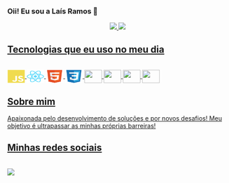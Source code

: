 ### Oii! Eu sou a Laís Ramos 👋

<div align="center">
  <a href="https://github.com/laisramos123">
  <img height="180em" src="https://github-readme-stats.vercel.app/api?username=laisramos123&show_icons=true&theme=dracula&count_private=true"/>
  <img height="180em" src="https://github-readme-stats.vercel.app/api/top-langs/?username=laisramos123&layout=compact&langs_count=7&theme=dracula"/>
</div>
  
## Tecnologias que eu uso no meu dia
 <div style="display: inline_block"><br>
  <img align="center"  height="30" width="40" src="https://raw.githubusercontent.com/devicons/devicon/master/icons/javascript/javascript-plain.svg">
  <img align="center"  height="30" width="40" src="https://raw.githubusercontent.com/devicons/devicon/master/icons/react/react-original.svg">
  <img align="center"  height="30" width="40" src="https://raw.githubusercontent.com/devicons/devicon/master/icons/html5/html5-original.svg">
  <img align="center" height="30" width="40" src="https://raw.githubusercontent.com/devicons/devicon/master/icons/css3/css3-original.svg">
  <img align="center"  height="30" width="40"
       src="https://cdn.jsdelivr.net/gh/devicons/devicon/icons/nodejs/nodejs-original.svg" /> 
  <img align="center"  height="30" width="40"
       src="https://cdn.jsdelivr.net/gh/devicons/devicon/icons/postgresql/postgresql-original-wordmark.svg" />
  <img  align="center"  height="30" width="40"
       src="https://cdn.jsdelivr.net/gh/devicons/devicon/icons/express/express-original-wordmark.svg" />
   <img align="center"  height="30" width="40"
        src="https://cdn.jsdelivr.net/gh/devicons/devicon/icons/git/git-original.svg" />
  
</div>

## Sobre mim
 
  Apaixonada pelo desenvolvimento de soluções e por novos desafios! Meu objetivo é ultrapassar as minhas próprias barreiras!

## Minhas redes sociais
  <br>
  <div>
  <a href="https://www.linkedin.com/in/laís-ramos-barbosa-027405228/" target="_blank"><img src="https://img.shields.io/badge/-LinkedIn-%230077B5?style=for-the-badge&logo=linkedin&logoColor=white" target="_blank"></a> 
